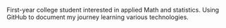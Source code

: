 First-year college student interested in applied Math and statistics.
Using GitHub to document my journey learning various technologies.
